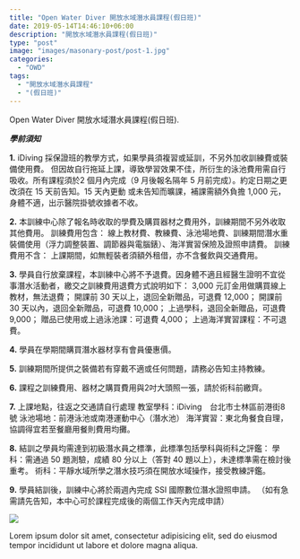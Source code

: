 ```yaml
---
title: "Open Water Diver 開放水域潛水員課程(假日班)"
date: 2019-05-14T14:46:10+06:00
description: "開放水域潛水員課程(假日班)"
type: "post"
image: "images/masonary-post/post-1.jpg"
categories: 
  - "OWD"
tags:
  - "開放水域潛水員課程"
  - "(假日班)"
---
```


Open Water Diver 開放水域潛水員課程(假日班).

***學前須知***

**1.** iDiving 採保證班的教學方式，如果學員須複習或延訓，不另外加收訓練費或裝備使用費。 但因故自行拖延上課，導致學習效果不佳，所衍生的泳池費用需自行吸收。所有課程須於2 個月內完成（9 月後報名隔年 5 月前完成）。約定日期之更改須在 15 天前告知。15 天內更動 或未告知而曠課，補課需額外負擔 1,000 元，身體不適，出示醫院掛號收據者不收。

**2.** 本訓練中心除了報名時收取的學費及購買器材之費用外，訓練期間不另外收取其他費用。
訓練費用包含：	線上教材費、教練費、泳池場地費、訓練期間潛水重裝備使用（浮力調整裝置、調節器與電腦錶）、海洋實習保險及證照申請費。
訓練費用不含：	上課期間，如無輕裝者須額外租借，亦不含餐飲與交通費用。

**3.** 學員自行放棄課程，本訓練中心將不予退費。因身體不適且經醫生證明不宜從事潛水活動者，繳交之訓練費用退費方式說明如下：
3,000 元訂金用做購買線上教材，無法退費；
開課前 30 天以上，退回全新贈品，可退費 12,000；
開課前 30 天以內，退回全新贈品，可退費 10,000；
上過學科，退回全新贈品，可退費 9,000；
贈品已使用或上過泳池課：可退費 4,000；
上過海洋實習課程：不可退費。

**4.** 學員在學期間購買潛水器材享有會員優惠價。

**5.** 訓練期間所提供之裝備若有穿戴不適或任何問題，請務必告知主持教練。

**6.** 課程之訓練費用、器材之購買費用與2吋大頭照一張，請於術科前繳齊。

**7.** 上課地點，往返之交通請自行處理
教室學科：iDiving　台北市士林區前港街8號
泳池場地：前港泳池或南港運動中心（潛水池）
海洋實習：東北角餐食自理，協調得宜若至餐廳用餐則費用均攤。

**8.** 結訓之學員均需達到初級潛水員之標準，此標準包括學科與術科之評鑑：
學科：需通過 50 題測驗，成績 80 分以上（答對 40 題以上），未達標準需在檢討後重考。
術科：平靜水域所學之潛水技巧須在開放水域操作，接受教練評鑑。

**9.** 學員結訓後，訓練中心將於兩週內完成 SSI 國際數位潛水證照申請。 （如有急需請先告知，本中心可於課程完成後的兩個工作天內完成申請）


![](../images/post-img.jpg)

Lorem ipsum dolor sit amet, consectetur adipisicing elit, sed do eiusmod tempor incididunt ut labore et
dolore magna aliqua.


